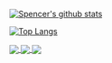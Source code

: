[![Spencer's github stats](https://github-readme-stats.vercel.app/api?username=SpencerApel&count_private=true&theme=gruvbox)](https://github.com/SpencerApel/SpencerApel)

[![Top Langs](https://github-readme-stats.vercel.app/api/top-langs/?username=SpencerApel&layout=compact&theme=gruvbox)](https://github.com/SpencerApel/SpencerApel)

<a href="https://github.com/SpencerApel/dotfiles">
  <img align="center" src="https://github-readme-stats.vercel.app/api/pin/?username=SpencerApel&repo=dotfiles&theme=gruvbox" />
</a>
<a href="https://github.com/bachoseven/sxvv">
  <img align="center" src="https://github-readme-stats.vercel.app/api/pin/?username=SpencerApel&repo=mimi&theme=gruvbox" />
</a>
<a href="https://github.com/SpencerApel/dotfiles/tree/master/.local/bin">
  <img align="center" src="https://github-readme-stats.vercel.app/api/pin/?username=SpencerApel&repo=AARGH&theme=gruvbox" />
</a>
